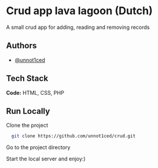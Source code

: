 
# Crud app lava lagoon (Dutch)

A small crud app for adding, reading and removing records


## Authors

- [@unnot1ced](https://www.github.com/unnot1ced)


## Tech Stack

**Code:** HTML, CSS, PHP




## Run Locally

Clone the project

```sh
  git clone https://github.com/unnot1ced/crud.git
```

Go to the project directory

Start the local server and enjoy:)



